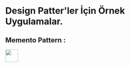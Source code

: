 # Design Patter'ler İçin Örnek Uygulamalar.


## Memento Pattern : 

<img src="[https://media.giphy.com/media/vFKqnCdLPNOKc/giphy.gif](https://raw.githubusercontent.com/Mehmet175/design_pattern_template/main/gif/memento.gif)https://raw.githubusercontent.com/Mehmet175/design_pattern_template/main/gif/memento.gif" width="40" height="40" />
